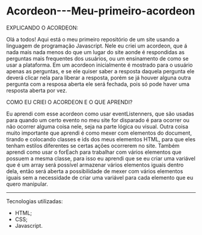 # Acordeon---Meu-primeiro-acordeon

EXPLICANDO O ACORDEON:

  Olá a todos! Aqui está o meu primeiro repositório de um site usando a linguagem de programação Javascript. Nele eu criei um acordeon, que á nada mais nada menos do que
  um lugar do site aonde é respondidas as perguntas mais frequentes dos usuários, ou um ensinamento de como se usar a plataforma. Em um acordeon inicialmente é mostrado
  para o usuário apenas as perguntas, e se ele quiser saber a resposta daquela pergunta ele deverá clicar nela para liberar a resposta, porém se já houver alguna outra
  pergunta com a resposa aberta ele será fechada, pois só pode haver uma resposta aberta por vez.

COMO EU CRIEI O ACORDEON E O QUE APRENDI?

  Eu aprendi com esse acordeon como usar eventListenners, que são usadas para quando um certo evento no meu site for disparado é para ocorrer ou não ocorrer alguma coisa
 nele, seja na parte lógica ou visual. 
  Outra coisa muito importante que aprendi é como mexer com elementos do document, tirando e colocando classes e ids dos meus elementos HTML, para que eles tenham estilos
 diferentes se certas ações ocorrerem no site.
  Também aprendi como usar o forEach para trabalhar com vários elementos que possuem a mesma classe, para isso eu aprendi que se eu criar uma variável que é um array será
 possível armazenar vários elementos iguais dentro dela, então será aberta a possibilidade de mexer com vários elementos iguais sem a necessidade de criar uma variável
 para cada elemento que eu quero manipular.
 
 ------------------------------------------------------------------------------------------------------------------------------------------------------------------------
Tecnologias utilizadas:
- HTML;
- CSS;
- Javascript.
